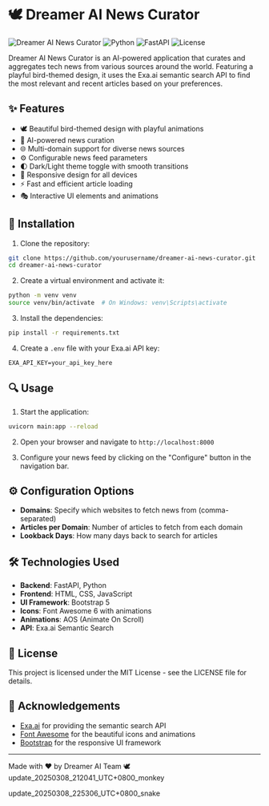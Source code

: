 # 🕊️ Dreamer AI News Curator

![Dreamer AI News Curator](https://img.shields.io/badge/Dreamer%20AI-News%20Curator-blue)
![Python](https://img.shields.io/badge/Python-3.8%2B-blue)
![FastAPI](https://img.shields.io/badge/FastAPI-0.95.0%2B-green)
![License](https://img.shields.io/badge/License-MIT-yellow)

Dreamer AI News Curator is an AI-powered application that curates and aggregates tech news from various sources around the world. Featuring a playful bird-themed design, it uses the Exa.ai semantic search API to find the most relevant and recent articles based on your preferences.

## ✨ Features

- 🕊️ Beautiful bird-themed design with playful animations
- 🧠 AI-powered news curation
- 🌐 Multi-domain support for diverse news sources
- ⚙️ Configurable news feed parameters
- 🌓 Dark/Light theme toggle with smooth transitions
- 📱 Responsive design for all devices
- ⚡ Fast and efficient article loading
- 🎭 Interactive UI elements and animations

## 🚀 Installation

1. Clone the repository:
```bash
git clone https://github.com/yourusername/dreamer-ai-news-curator.git
cd dreamer-ai-news-curator
```

2. Create a virtual environment and activate it:
```bash
python -m venv venv
source venv/bin/activate  # On Windows: venv\Scripts\activate
```

3. Install the dependencies:
```bash
pip install -r requirements.txt
```

4. Create a `.env` file with your Exa.ai API key:
```
EXA_API_KEY=your_api_key_here
```

## 🔍 Usage

1. Start the application:
```bash
uvicorn main:app --reload
```

2. Open your browser and navigate to `http://localhost:8000`

3. Configure your news feed by clicking on the "Configure" button in the navigation bar.

## ⚙️ Configuration Options

- **Domains**: Specify which websites to fetch news from (comma-separated)
- **Articles per Domain**: Number of articles to fetch from each domain
- **Lookback Days**: How many days back to search for articles

## 🛠️ Technologies Used

- **Backend**: FastAPI, Python
- **Frontend**: HTML, CSS, JavaScript
- **UI Framework**: Bootstrap 5
- **Icons**: Font Awesome 6 with animations
- **Animations**: AOS (Animate On Scroll)
- **API**: Exa.ai Semantic Search

## 📝 License

This project is licensed under the MIT License - see the LICENSE file for details.

## 🙏 Acknowledgements

- [Exa.ai](https://exa.ai) for providing the semantic search API
- [Font Awesome](https://fontawesome.com) for the beautiful icons and animations
- [Bootstrap](https://getbootstrap.com) for the responsive UI framework

---

Made with ❤️ by Dreamer AI Team 🕊️ 
update_20250308_212041_UTC+0800_monkey

update_20250308_225306_UTC+0800_snake
